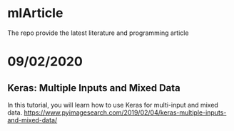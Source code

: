 # mlArticle
The repo provide the latest literature and programming article


# 09/02/2020 
## Keras: Multiple Inputs and Mixed Data
In this tutorial, you will learn how to use Keras for multi-input and mixed data.
https://www.pyimagesearch.com/2019/02/04/keras-multiple-inputs-and-mixed-data/
